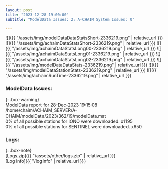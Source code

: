 ```yaml
---
layout: post
title: "2023-12-28 19:00:00"
subtitle: "ModelData Issues: 2; A-CHAIM System Issues: 0"

---
```


![]({{ "/assets/img/modelDataDataStatsShort-2336219.png" | relative_url }})
![]({{ "/assets/img/achaimDataStatsShort-2336219.png" | relative_url }})
![]({{ "/assets/img/achaimDataStatsLong00-2336219.png" | relative_url }})
![]({{ "/assets/img/achaimDataStatsLong01-2336219.png" | relative_url }})
![]({{ "/assets/img/achaimDataStatsLong02-2336219.png" | relative_url }})
![]({{ "/assets/img/modelDataDataStats-2336219.png" | relative_url }})
![]({{ "/assets/img/modelDataStationStats-2336219.png" | relative_url }})
![]({{ "/assets/img/achaimRunTime-2336219.png" | relative_url }})


### ModelData Issues:  
  
{: .box-warning}  
 ModelData report for 28-Dec-2023 19:15:08   
 /home/chaim/ACHAIM_SERVER/A-CHAIM/modelData/2023/362/19/modelData.mat   
 0% of all possible stations for IONO were downloaded. x1195   
 0% of all possible stations for SENTINEL were downloaded. x650   
  


### Logs:  
  
{: .box-note}  
[Logs.zip]({{ "/assets/other/logs.zip" | relative_url }})  
[Log Info]({{ "/logInfo" | relative_url }})  
